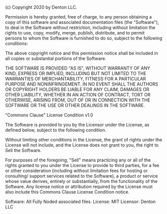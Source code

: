 (c) Copyright 2020 by Denton LLC.

Permission is hereby granted, free of charge, to any person obtaining
a copy of this software and associated documentation files (the
"Software"), to deal in the Software without restriction, including
without limitation the rights to use, copy, modify, merge, publish,
distribute, and to permit persons to whom the Software is furnished to 
do so, subject to the following conditions:

The above copyright notice and this permission notice shall be
included in all copies or substantial portions of the Software.

THE SOFTWARE IS PROVIDED "AS IS", WITHOUT WARRANTY OF ANY KIND,
EXPRESS OR IMPLIED, INCLUDING BUT NOT LIMITED TO THE WARRANTIES OF
MERCHANTABILITY, FITNESS FOR A PARTICULAR PURPOSE AND NONINFRINGEMENT.
IN NO EVENT SHALL THE AUTHORS OR COPYRIGHT HOLDERS BE LIABLE FOR
ANY CLAIM, DAMAGES OR OTHER LIABILITY, WHETHER IN AN ACTION OF
CONTRACT, TORT OR OTHERWISE, ARISING FROM, OUT OF OR IN CONNECTION
WITH THE SOFTWARE OR THE USE OR OTHER DEALINGS IN THE SOFTWARE.


"Commons Clause" License Condition v1.0

The Software is provided to you by the Licensor under the License,
as defined below, subject to the following condition.

Without limiting other conditions in the License, the grant of
rights under the License will not include, and the License does not
grant to you, the right to Sell the Software.

For purposes of the foregoing, "Sell" means practicing any or all
of the rights granted to you under the License to provide to third
parties, for a fee or other consideration (including without
limitation fees for hosting or consulting/ support services related
to the Software), a product or service whose value derives, entirely
or substantially, from the functionality of the Software. Any license
notice or attribution required by the License must also include
this Commons Clause License Condition notice.

Software: All Fully Noded associated files.
License: MIT
Licensor: Denton LLC
